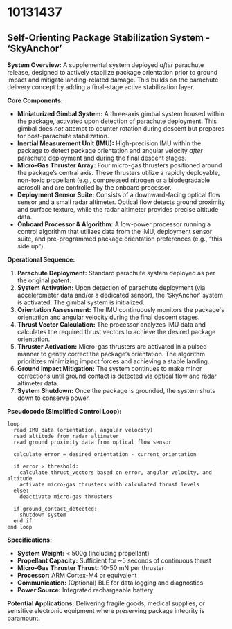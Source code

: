 # 10131437

## Self-Orienting Package Stabilization System - ‘SkyAnchor’

**System Overview:** A supplemental system deployed *after* parachute release, designed to actively stabilize package orientation prior to ground impact and mitigate landing-related damage. This builds on the parachute delivery concept by adding a final-stage active stabilization layer.

**Core Components:**

*   **Miniaturized Gimbal System:** A three-axis gimbal system housed within the package, activated upon detection of parachute deployment. This gimbal does *not* attempt to counter rotation during descent but prepares for post-parachute stabilization.
*   **Inertial Measurement Unit (IMU):** High-precision IMU within the package to detect package orientation and angular velocity *after* parachute deployment and during the final descent stages.
*   **Micro-Gas Thruster Array:** Four micro-gas thrusters positioned around the package’s central axis. These thrusters utilize a rapidly deployable, non-toxic propellant (e.g., compressed nitrogen or a biodegradable aerosol) and are controlled by the onboard processor.
*   **Deployment Sensor Suite:** Consists of a downward-facing optical flow sensor and a small radar altimeter. Optical flow detects ground proximity and surface texture, while the radar altimeter provides precise altitude data.
*   **Onboard Processor & Algorithm:** A low-power processor running a control algorithm that utilizes data from the IMU, deployment sensor suite, and pre-programmed package orientation preferences (e.g., “this side up”).

**Operational Sequence:**

1.  **Parachute Deployment:** Standard parachute system deployed as per the original patent.
2.  **System Activation:** Upon detection of parachute deployment (via accelerometer data and/or a dedicated sensor), the ‘SkyAnchor’ system is activated. The gimbal system is initialized.
3.  **Orientation Assessment:** The IMU continuously monitors the package's orientation and angular velocity during the final descent stages.
4.  **Thrust Vector Calculation:** The processor analyzes IMU data and calculates the required thrust vectors to achieve the desired package orientation.
5.  **Thruster Activation:** Micro-gas thrusters are activated in a pulsed manner to gently correct the package’s orientation. The algorithm prioritizes minimizing impact forces and achieving a stable landing.
6.  **Ground Impact Mitigation:** The system continues to make minor corrections until ground contact is detected via optical flow and radar altimeter data.
7.  **System Shutdown:** Once the package is grounded, the system shuts down to conserve power.

**Pseudocode (Simplified Control Loop):**

```
loop:
  read IMU data (orientation, angular velocity)
  read altitude from radar altimeter
  read ground proximity data from optical flow sensor

  calculate error = desired_orientation - current_orientation

  if error > threshold:
    calculate thrust_vectors based on error, angular velocity, and altitude
    activate micro-gas thrusters with calculated thrust levels
  else:
    deactivate micro-gas thrusters

  if ground_contact_detected:
    shutdown system
  end if
end loop
```

**Specifications:**

*   **System Weight:** < 500g (including propellant)
*   **Propellant Capacity:** Sufficient for ~5 seconds of continuous thrust
*   **Micro-Gas Thruster Thrust:** 10-50 mN per thruster
*   **Processor:** ARM Cortex-M4 or equivalent
*   **Communication:** (Optional) BLE for data logging and diagnostics
*   **Power Source:** Integrated rechargeable battery

**Potential Applications:** Delivering fragile goods, medical supplies, or sensitive electronic equipment where preserving package integrity is paramount.